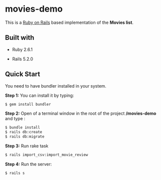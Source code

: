 # movies-demo

This is a [Ruby on Rails](https://rubyonrails.org/) based implementation of the **Movies list**.


## Built with

- Ruby 2.6.1

- Rails 5.2.0
  

## Quick Start

You need to have bundler installed in your system.

**Step 1:** You can install it by typing:

```bash
$ gem install bundler
```


**Step 2:** Open of a terminal window in the root of the project **/movies-demo** and type :

```bash
$ bundle install
$ rails db:create
$ rails db:migrate
```
**Step 3:** Run rake task

```bash
$ rails import_csv:import_movie_review
```


**Step 4:** Run the server:

```bash
$ rails s
```